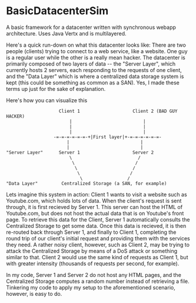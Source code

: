 # BasicDatacenterSim
A basic framework for a datacenter written with synchronous webapp architecture. Uses Java Vertx and is multilayered.


Here's a quick run-down on what this datacenter looks like: There are two people (clients) trying to connect to a web service, like a website. One guy is a regular user while the other is a really mean hacker. The datacenter is primarily composed of two layers of data -- the "Server Layer", which currently hosts 2 servers, each responding to the requests of one client, and the "Data Layer" which is where a centralized data storage system is kept (this could be something as common as a SAN). Yes, I made these terms up just for the sake of explanation.


Here's how you can visualize this


                        Client 1                    Client 2 (BAD GUY HACKER)
                            |                           |
                            |                           |
                            |                           |
                      -=-=-=-=-=-=-+|First layer|+-=-=-=-=-=-=-
                           |                           |
                           |                           |
    "Server Layer"      Server 1                    Server 2
                            \                         /
                             \                       /
                              \                     /
                               \                   /
                                \                 /
    "Data Layer"         Centralized Storage (a SAN, for example)
   
   
   
   
   Lets imagine this system in action: Client 1 wants to visit a website such as Youtube.com, which holds lots of data. When the client's request is sent through, it is first recieved by Server 1. This server can host the HTML of Youtube.com, but does not host the actual data that is on Youtube's front page. To retrieve this data for the Client, Server 1 automatically consults the Centralized Storage to get some data. Once this data is recieved, it is then re-routed back through Server 1, and finally to Client 1, completing the round trip of our client's initial request and providing them with the services they need. A rather noisy client, however, such as Client 2, may be trying to attack the Centralized Storage by means of a DoS attack or something similar to that. Client 2 would use the same kind of requests as Client 1, but with greater intensity (thousands of requests per second, for example).
   
   In my code, Server 1 and Server 2 do not host any HTML pages, and the Centralized Storage computes a random number instead of retrieving a file. Tinkering my code to apply my setup to the aforementioned scenario, however, is easy to do.

